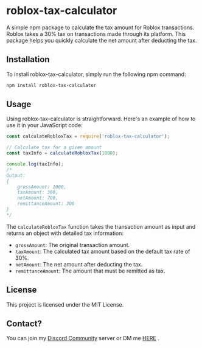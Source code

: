 # roblox-tax-calculator
A simple npm package to calculate the tax amount for Roblox transactions. Roblox takes a 30% tax on transactions made through its platform. This package helps you quickly calculate the net amount after deducting the tax.
## Installation
To install roblox-tax-calculator, simply run the following npm command:
```bash
npm install roblox-tax-calculator
```
## Usage
Using roblox-tax-calculator is straightforward. Here's an example of how to use it in your JavaScript code:
```javascript
const calculateRobloxTax = require('roblox-tax-calculator');

// Calculate tax for a given amount
const taxInfo = calculateRobloxTax(1000);

console.log(taxInfo);
/*
Output:
{
    grossAmount: 1000,
    taxAmount: 300,
    netAmount: 700,
    remittanceAmount: 300
}
*/
```

The `calculateRobloxTax` function takes the transaction amount as input and returns an object with detailed tax information:

- `grossAmount`: The original transaction amount.
- `taxAmount`: The calculated tax amount based on the default tax rate of 30%.
- `netAmount`: The net amount after deducting the tax.
- `remittanceAmount`: The amount that must be remitted as tax.
## License
This project is licensed under the MIT License.
## Contact?
You can join my [Discord Community](https://discord.gg/FJJXuDXME8) server or DM me [HERE](https://discord.com/users/246354195979042817) .

